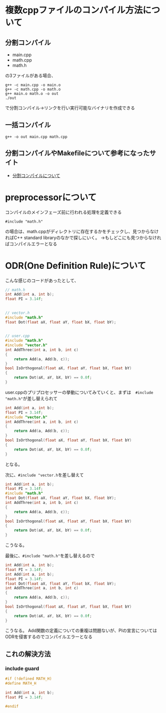 # 複数cppファイルのコンパイル方法について
## 分割コンパイル
- main.cpp
- math.cpp
- math.h

の3ファイルがある場合、

```
g++ -c main.cpp -o main.o
g++ -c math.cpp -o math.o
g++ main.o math.o -o out
./out
```

で分割コンパイル→リンクを行い実行可能なバイナリを作成できる

## 一括コンパイル
```
g++ -o out main.cpp math.cpp
```

## 分割コンパイルやMakefileについて参考になったサイト
- [分割コンパイルについて](http://sa.eei.eng.osaka-u.ac.jp/eeisa003/tani_prog/HOWTOprogC/split.htm)

# preprocessorについて
コンパイルのメインフェーズ前に行われる処理を定義できる

```
#include "math.h"
```

の場合は、math.cppがディレクトリに存在するかをチェックし、見つからなければC++ standard libraryのなかで探しにいく。
→もしどこにも見つからなければコンパイルエラーとなる

# ODR(One Definition Rule)について
こんな感じのコードがあったとして、

```cpp
// math.h
int Add(int a, int b);
float PI = 3.14f;
 
 
// vector.h
#include "math.h"
float Dot(float aX, float aY, float bX, float bY);
 
 
// user.cpp
#include "math.h"
#include "vector.h"
int AddThree(int a, int b, int c)
{
    return Add(a, Add(b, c));
}
bool IsOrthogonal(float aX, float aY, float bX, float bY)
{
    return Dot(aX, aY, bX, bY) == 0.0f;
}
```

user.cppのプリプロセッサーの挙動についてみていくと、まずは　`#include "math.h"`が差し替えられて

```cpp
int Add(int a, int b);
float PI = 3.14f;
#include "vector.h"
int AddThree(int a, int b, int c)
{
    return Add(a, Add(b, c));
}
bool IsOrthogonal(float aX, float aY, float bX, float bY)
{
    return Dot(aX, aY, bX, bY) == 0.0f;
}
```

となる。

次に、`#include "vector.h`を差し替えて

```cpp
int Add(int a, int b);
float PI = 3.14f;
#include "math.h"
float Dot(float aX, float aY, float bX, float bY);
int AddThree(int a, int b, int c)
{
    return Add(a, Add(b, c));
}
bool IsOrthogonal(float aX, float aY, float bX, float bY)
{
    return Dot(aX, aY, bX, bY) == 0.0f;
}
```

こうなる。

最後に、`#include "math.h"`を差し替えるので

```cpp
int Add(int a, int b);
float PI = 3.14f;
int Add(int a, int b);
float PI = 3.14f;
float Dot(float aX, float aY, float bX, float bY);
int AddThree(int a, int b, int c)
{
    return Add(a, Add(b, c));
}
bool IsOrthogonal(float aX, float aY, float bX, float bY)
{
    return Dot(aX, aY, bX, bY) == 0.0f;
}
```

こうなる。
Add関数の定義についての重複は問題ないが、PIの宣言についてはODRを侵害するのでコンパイルエラーとなる

## これの解決方法
### include guard
```cpp
#if (!defined MATH_H)
#define MATH_H
 
int Add(int a, int b);
float PI = 3.14f;
 
#endif
```